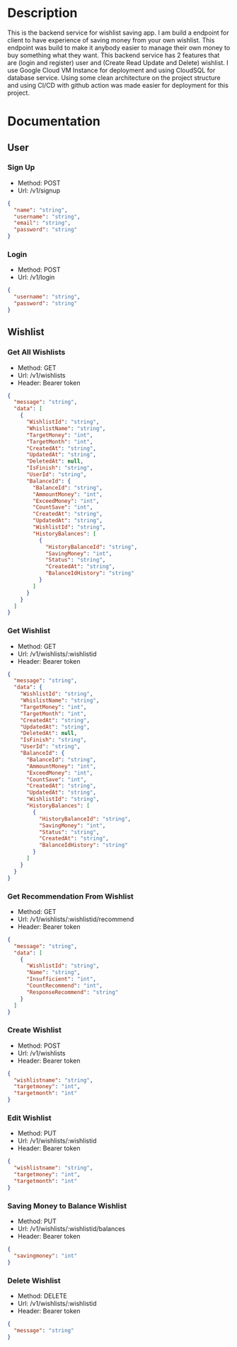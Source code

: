 # Description

<p>This is the backend service for wishlist saving app. I am build a endpoint for client to have experience of saving money from your own wishlist. This endpoint was build to make it anybody easier to manage their own money to buy something what they want. This backend service has 2 features that are (login and register) user and (Create Read Update and Delete) wishlist. I use Google Cloud VM Instance for deployment and using CloudSQL for database service. Using some clean architecture on the project structure and using CI/CD with github action was made easier for deployment for this project. 
</p>

# Documentation

## User

### Sign Up

- Method: POST
- Url: /v1/signup

```json
{
  "name": "string",
  "username": "string",
  "email": "string",
  "password": "string"
}
```

### Login

- Method: POST
- Url: /v1/login

```json
{
  "username": "string",
  "password": "string"
}
```

## Wishlist

### Get All Wishlists

- Method: GET
- Url: /v1/wishlists
- Header: Bearer token

```json
{
  "message": "string",
  "data": [
    {
      "WishlistId": "string",
      "WhislistName": "string",
      "TargetMoney": "int",
      "TargetMonth": "int",
      "CreatedAt": "string",
      "UpdatedAt": "string",
      "DeletedAt": null,
      "IsFinish": "string",
      "UserId": "string",
      "BalanceId": {
        "BalanceId": "string",
        "AmmountMoney": "int",
        "ExceedMoney": "int",
        "CountSave": "int",
        "CreatedAt": "string",
        "UpdatedAt": "string",
        "WishlistId": "string",
        "HistoryBalances": [
          {
            "HistoryBalanceId": "string",
            "SavingMoney": "int",
            "Status": "string",
            "CreatedAt": "string",
            "BalanceIdHistory": "string"
          }
        ]
      }
    }
  ]
}
```

### Get Wishlist

- Method: GET
- Url: /v1/wishlists/:wishlistid
- Header: Bearer token

```json
{
  "message": "string",
  "data": {
    "WishlistId": "string",
    "WhislistName": "string",
    "TargetMoney": "int",
    "TargetMonth": "int",
    "CreatedAt": "string",
    "UpdatedAt": "string",
    "DeletedAt": null,
    "IsFinish": "string",
    "UserId": "string",
    "BalanceId": {
      "BalanceId": "string",
      "AmmountMoney": "int",
      "ExceedMoney": "int",
      "CountSave": "int",
      "CreatedAt": "string",
      "UpdatedAt": "string",
      "WishlistId": "string",
      "HistoryBalances": [
        {
          "HistoryBalanceId": "string",
          "SavingMoney": "int",
          "Status": "string",
          "CreatedAt": "string",
          "BalanceIdHistory": "string"
        }
      ]
    }
  }
}
```

### Get Recommendation From Wishlist

- Method: GET
- Url: /v1/wishlists/:wishlistid/recommend
- Header: Bearer token

```json
{
  "message": "string",
  "data": [
    {
      "WishlistId": "string",
      "Name": "string",
      "Insufficient": "int",
      "CountRecommend": "int",
      "ResponseRecommend": "string"
    }
  ]
}
```

### Create Wishlist

- Method: POST
- Url: /v1/wishlists
- Header: Bearer token

```json
{
  "wishlistname": "string",
  "targetmoney": "int",
  "targetmonth": "int"
}
```

### Edit Wishlist

- Method: PUT
- Url: /v1/wishlists/:wishlistid
- Header: Bearer token

```json
{
  "wishlistname": "string",
  "targetmoney": "int",
  "targetmonth": "int"
}
```

### Saving Money to Balance Wishlist

- Method: PUT
- Url: /v1/wishlists/:wishlistid/balances
- Header: Bearer token

```json
{
  "savingmoney": "int"
}
```

### Delete Wishlist

- Method: DELETE
- Url: /v1/wishlists/:wishlistid
- Header: Bearer token

```json
{
  "message": "string"
}
```
